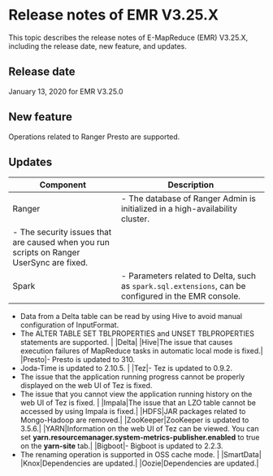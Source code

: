 # Release notes of EMR V3.25.X

This topic describes the release notes of E-MapReduce \(EMR\) V3.25.X, including the release date, new feature, and updates.

## Release date

January 13, 2020 for EMR V3.25.0

## New feature

Operations related to Ranger Presto are supported.

## Updates

|Component|Description|
|---------|-----------|
|Ranger|-   The database of Ranger Admin is initialized in a high-availability cluster.
-   The security issues that are caused when you run scripts on Ranger UserSync are fixed. |
|Spark|-   Parameters related to Delta, such as `spark.sql.extensions`, can be configured in the EMR console.
-   Data from a Delta table can be read by using Hive to avoid manual configuration of InputFormat.
-   The ALTER TABLE SET TBLPROPERTIES and UNSET TBLPROPERTIES statements are supported. |
|Delta|
|Hive|The issue that causes execution failures of MapReduce tasks in automatic local mode is fixed.|
|Presto|-   Presto is updated to 310.
-   Joda-Time is updated to 2.10.5. |
|Tez|-   Tez is updated to 0.9.2.
-   The issue that the application running progress cannot be properly displayed on the web UI of Tez is fixed.
-   The issue that you cannot view the application running history on the web UI of Tez is fixed. |
|Impala|The issue that an LZO table cannot be accessed by using Impala is fixed.|
|HDFS|JAR packages related to Mongo-Hadoop are removed.|
|ZooKeeper|ZooKeeper is updated to 3.5.6.|
|YARN|Information on the web UI of Tez can be viewed. You can set **yarn.resourcemanager.system-metrics-publisher.enabled** to true on the **yarn-site** tab.|
|Bigboot|-   Bigboot is updated to 2.2.3.
-   The renaming operation is supported in OSS cache mode. |
|SmartData|
|Knox|Dependencies are updated.|
|Oozie|Dependencies are updated.|

